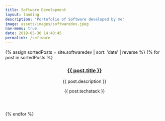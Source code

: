 ```yaml
---
title: Software Development
layout: landing
description: "Portofolio of Software developed by me"
image: assets/images/softwaredev.jpeg
nav-menu: true
date: 2019-05-30 14:40:45
permalink: /software
---
```


<section id="one" class="tiles">
  {% assign sortedPosts = site.softwaredev | sort: 'date' | reverse %}
  {% for post in sortedPosts %}
  <article>
    <span class="image">
      <img src="{{ post.image }}" alt="" />
    </span>
    <header class="major">
      <h3><a href="{{ post.url  | relative_url }}" class="link">{{ post.title }}</a></h3>
      <p>{{ post.description }}</p>
      <p>{{ post.techstack }}</p>
    </header>
  </article>
  {% endfor %}
</section>
